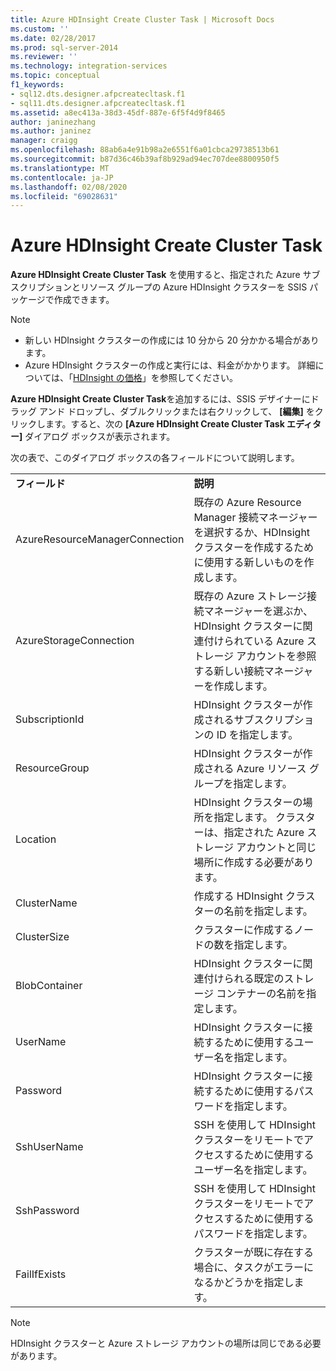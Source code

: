 ```yaml
---
title: Azure HDInsight Create Cluster Task | Microsoft Docs
ms.custom: ''
ms.date: 02/28/2017
ms.prod: sql-server-2014
ms.reviewer: ''
ms.technology: integration-services
ms.topic: conceptual
f1_keywords:
- sql12.dts.designer.afpcreatecltask.f1
- sql11.dts.designer.afpcreatecltask.f1
ms.assetid: a8ec413a-38d3-45df-887e-6f5f4d9f8465
author: janinezhang
ms.author: janinez
manager: craigg
ms.openlocfilehash: 88ab6a4e91b98a2e6551f6a01cbca29738513b61
ms.sourcegitcommit: b87d36c46b39af8b929ad94ec707dee8800950f5
ms.translationtype: MT
ms.contentlocale: ja-JP
ms.lasthandoff: 02/08/2020
ms.locfileid: "69028631"
---
```

# <a name="azure-hdinsight-create-cluster-task"></a>Azure HDInsight Create Cluster Task
**Azure HDInsight Create Cluster Task** を使用すると、指定された Azure サブスクリプションとリソース グループの Azure HDInsight クラスターを SSIS パッケージで作成できます。
  
> [!NOTE]  
> - 新しい HDInsight クラスターの作成には 10 分から 20 分かかる場合があります。  
> - Azure HDInsight クラスターの作成と実行には、料金がかかります。 詳細については、「[HDInsight の価格](https://azure.microsoft.com/pricing/details/hdinsight/)」を参照してください。  
  

  **Azure HDInsight Create Cluster Task**を追加するには、SSIS デザイナーにドラッグ アンド ドロップし、ダブルクリックまたは右クリックして、 **[編集]** をクリックします。すると、次の **[Azure HDInsight Create Cluster Task エディター]** ダイアログ ボックスが表示されます。  
  
次の表で、このダイアログ ボックスの各フィールドについて説明します。  
  
|||  
|-|-|  
|**フィールド**|**説明**|  
|AzureResourceManagerConnection|既存の Azure Resource Manager 接続マネージャーを選択するか、HDInsight クラスターを作成するために使用する新しいものを作成します。|  
|AzureStorageConnection|既存の Azure ストレージ接続マネージャーを選ぶか、HDInsight クラスターに関連付けられている Azure ストレージ アカウントを参照する新しい接続マネージャーを作成します。|
|SubscriptionId|HDInsight クラスターが作成されるサブスクリプションの ID を指定します。|
|ResourceGroup|HDInsight クラスターが作成される Azure リソース グループを指定します。|
|Location|HDInsight クラスターの場所を指定します。 クラスターは、指定された Azure ストレージ アカウントと同じ場所に作成する必要があります。|  
|ClusterName|作成する HDInsight クラスターの名前を指定します。|  
|ClusterSize|クラスターに作成するノードの数を指定します。|  
|BlobContainer|HDInsight クラスターに関連付けられる既定のストレージ コンテナーの名前を指定します。|  
|UserName|HDInsight クラスターに接続するために使用するユーザー名を指定します。|  
|Password|HDInsight クラスターに接続するために使用するパスワードを指定します。|
|SshUserName|SSH を使用して HDInsight クラスターをリモートでアクセスするために使用するユーザー名を指定します。|
|SshPassword|SSH を使用して HDInsight クラスターをリモートでアクセスするために使用するパスワードを指定します。|
|FailIfExists|クラスターが既に存在する場合に、タスクがエラーになるかどうかを指定します。|  
  
> [!NOTE]  
> HDInsight クラスターと Azure ストレージ アカウントの場所は同じである必要があります。
